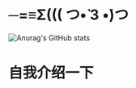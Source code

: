 # ─=≡Σ((( つ•̀ 3 •́)つ
![Anurag's GitHub stats](https://github-readme-stats.vercel.app/api?username=HerrscherHuman&show_icons=true)
# 自我介绍一下